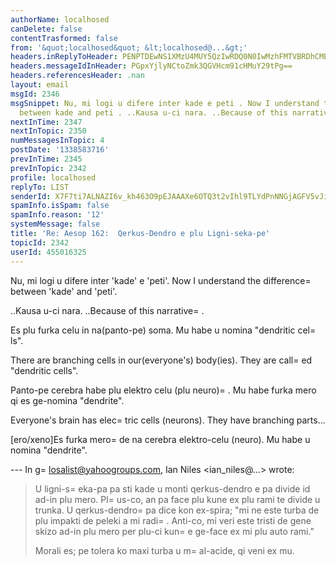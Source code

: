 ```yaml
---
authorName: localhosed
canDelete: false
contentTrasformed: false
from: '&quot;localhosed&quot; &lt;localhosed@...&gt;'
headers.inReplyToHeader: PENPTDEwNS1XMzU4MUY5QzIwRDQ0N0IwMzhFMTVBRDhCMEIwQHBoeC5nYmw+
headers.messageIdInHeader: PGpxYjlyNCtoZmk3QGVHcm91cHMuY29tPg==
headers.referencesHeader: .nan
layout: email
msgId: 2346
msgSnippet: Nu, mi logi u difere inter kade e peti . Now I understand the difference
  between kade and peti . ..Kausa u-ci nara. ..Because of this narrative. Es plu
nextInTime: 2347
nextInTopic: 2350
numMessagesInTopic: 4
postDate: '1338583716'
prevInTime: 2345
prevInTopic: 2342
profile: localhosed
replyTo: LIST
senderId: X7F7ti7ALNAZI6v_kh463O9pEJAAAXe6OTQ3t2vIhl9TLYdPnNNGjAGFV5vJivPQbcVyq2Sw3lG1rEDQnUzPnlLsFTnjJloyeFk
spamInfo.isSpam: false
spamInfo.reason: '12'
systemMessage: false
title: 'Re: Aesop 162:  Qerkus-Dendro e plu Ligni-seka-pe'
topicId: 2342
userId: 455016325
---
```


Nu, mi logi u difere inter 'kade' e 'peti'.
Now I understand the difference=
 between 'kade' and 'peti'.

..Kausa u-ci nara.
..Because of this narrative=
.


Es plu furka celu in na(panto-pe) soma. Mu habe u nomina "dendritic cel=
ls".

There are branching cells in our(everyone's) body(ies). They are call=
ed "dendritic cells". 
 
Panto-pe cerebra habe plu elektro celu (plu neuro)=
. Mu habe furka mero qi es ge-nomina "dendrite".

Everyone's brain has elec=
tric cells (neurons). They have branching parts...

[ero/xeno]Es furka mero=
 de na cerebra elektro-celu (neuro). Mu habe u nomina "dendrite".

--- In g=
losalist@yahoogroups.com, Ian Niles <ian_niles@...> wrote:
>
> 
> U ligni-s=
eka-pa pa sti kade u monti qerkus-dendro e pa divide id ad-in plu mero.  Pl=
us-co, an pa face plu kune ex plu rami te divide u trunka.  U qerkus-dendro=
 pa dice kon ex-spira; "mi ne este turba de plu impakti de peleki a mi radi=
.  Anti-co, mi veri este tristi de gene skizo ad-in plu mero per plu-ci kun=
e ge-face ex mi plu auto rami."
> 
> Morali es; pe tolera ko maxi turba u m=
al-acide, qi veni ex mu.
>


